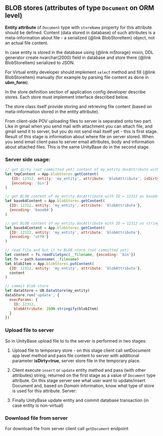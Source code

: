 ## BLOB stores (attributes of type `Document` on ORM level)

**Entity attribute** of `Document` type with `storeName` property for
this attribute should be defined. Content (data stored in database) of
such attributes is a meta-information about file - a serialized
{@link BlobStoreItem} object, not an actual file content.

In case entity is stored in the database using {@link mStorage} mixin, DDL generator
create nvarchar(2000) field in database and store there {@link BlobStoreItem} serialized to JSON.

For Virtual entity developer should implement `select` method and fill {@link BlobStoreItem} manually
(for example by parsing file content as done in **ubm_form**).

In the store definition section of application config developer describe stores. Each store must implement interface described below.

The store class itself provide storing and retrieving file content (based on meta-information stored in the entity attribute).

From client-side POV uploading files to server is separated onto two part. Like in gmail when you send mail with
attachment you can attach file, and gmail send it to server, but you do not send mail itself yet - this is first stage.
Result of this stage is information about where file on server stored.
When you send email client pass to server email attributes, body and information about attached files.
This is the same UnityBase do in the second stage.

### Server side usage:

```javascript
// get dirty (not committed yet) content of my_entity.docAttribute with ID = 12312 as ArrayBuffer
let tmpContent = App.blobStores.getContent(
   {ID: 12312, entity: 'my_entity', attribute: 'blobAttribute', isDirty: true},
   {encoding: 'bin'}
)

// get BLOB content of my_entity.docAttribute with ID = 12312 as base64 string
let base64Content = App.blobStores.getContent(
  {ID: 12312, entity: 'my_entity', attribute: 'blobAttribute'},
  {encoding: 'base64'}
)

// get BLOB content of my_entity.docAttribute with ID = 12312 as string
let base64Content = App.blobStores.getContent(
  {ID: 12312, entity: 'my_entity', attribute: 'blobAttribute'},
  {encoding: 'utf8'}
)

// read file and but it to BLOB store (not committed yet)
let content = fs.readFileSync(__filename, {encoding: 'bin'})
let fn = path.basename(__filename)
let blobItem = App.blobStores.putContent(
  {ID: 12312, entity: 'my_entity', attribute: 'blobAttribute'},
  content
)

// commit blob store
let dataStore = UB.DataStore(my_entity)
dataStore.run('update', {
  execParams: {
	ID: 12312,
	blobAttribute: JSON.stringify(blobItem)
  }
})
```

### Upload file to server

So in UnityBase upload file to to the server is performed in two stages:

1. Upload file to temporary store - on this stage client call setDocument app level method and
pass file content to server with additional parameter **isDirty=true**, server store file in the temporary place.

2. Client execute `insert` or `update` entity method and pass (with other attributes) string, returned on the first stage as a value of `Document`
type attribute. On this stage server see what user want to update/insert Document and, based on *Domain* information, know
what type of store is used for this attribute. Server:

3. Finally UnityBase update entity and commit database transaction (in case entity is non-virtual)

### Download file from server

For download file from server client call `getDocument` endpoint






